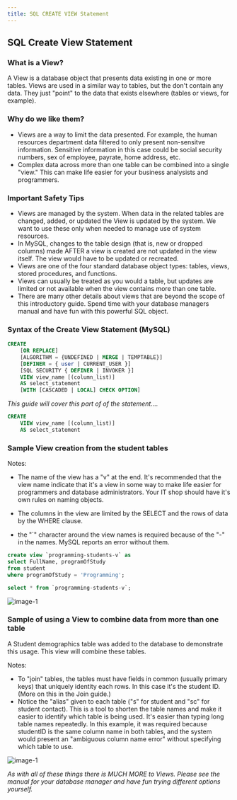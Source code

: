```yaml
---
title: SQL CREATE VIEW Statement
---
```

## SQL Create View Statement

### What is a View?

A View is a database object that presents data existing in one or more tables. Views are used in a similar way to tables, but the don't contain any data. They just "point" to the data that exists elsewhere (tables or views, for example).

### Why do we like them?

* Views are a way to limit the data presented. For example, the human resources department data filtered to only present non-sensitve information. Sensitive information in this case could be social security numbers, sex of employee, payrate, home address, etc.
* Complex data across more than one table can be combined into a single "view." This can make life easier for your business analysists and programmers.

### Important Safety Tips
* Views are managed by the system. When data in the related tables are changed, added, or updated the View is updated by the system.  We want to use these only when needed to manage use of system resources.
* In MySQL, changes to the table design (that is, new or dropped columns) made AFTER a view is created are not updated in the view itself. The view would have to be updated or recreated.
* Views are one of the four standard database object types: tables, views, stored procedures, and functions.  
* Views can usually be treated as you would a table, but updates are limited or not available when the view contains more than one table.
* There are many other details about views that are beyond the scope of this introductory guide. Spend time with your database managers manual and have fun with this powerful SQL object.

### Syntax of the Create View Statement (MySQL)

```sql
CREATE
    [OR REPLACE]
    [ALGORITHM = {UNDEFINED | MERGE | TEMPTABLE}]
    [DEFINER = { user | CURRENT_USER }]
    [SQL SECURITY { DEFINER | INVOKER }]
    VIEW view_name [(column_list)]
    AS select_statement
	[WITH [CASCADED | LOCAL] CHECK OPTION]
```

*This guide will cover this part of of the statement....*

```sql
CREATE
    VIEW view_name [(column_list)]
    AS select_statement
```

### Sample View creation from the student tables

Notes:

* The name of the view has a "v" at the end.  It's recommended that the view name indicate that it's a view in some way to make life easier for programmers and database administrators. Your IT shop should have it's own rules on naming objects.

* The columns in the view are limited by the SELECT and the rows of data by the WHERE clause.

* the "\`" character around the view names is required because of the "-" in the names. MySQL reports an error without them.

```sql
create view `programming-students-v` as
select FullName, programOfStudy 
from student 
where programOfStudy = 'Programming';

select * from `programming-students-v`;
```

![image-1](https://github.com/SteveChevalier/guide-images/blob/master/create-view-statement01.JPG?raw=true)

### Sample of using a View to combine data from more than one table

A Student demographics table was added to the database to demonstrate this usage. This view will combine these tables.

Notes:

* To "join" tables, the tables must have fields in common (usually primary keys) that uniquely identity each rows. In this case it's the student ID. (More on this in the Join guide.)
* Notice the "alias" given to each table ("s" for student and "sc" for student contact). This is a tool to shorten the table names and make it easier to identify which table is being used. It's easier than typing long table names repeatedly. In this example, it was required because studentID is the same column name in both tables, and the system would present an "ambiguous column name error" without specifying which table to use.

![image-1](https://github.com/SteveChevalier/guide-images/blob/master/create-view-statement02.JPG?raw=true)

*As with all of these things there is MUCH MORE to Views.  Please see the manual for your database manager and have fun trying different options yourself.*
